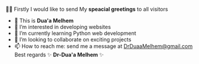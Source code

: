 👋👋 Firstly I would like to send My **speacial greetings** to all visitors 
- 👋 This is **Dua'a Melhem**
- 👀 I’m interested in developing websites
- 🌱 I’m currently learning Python web development
- 💞️ I’m looking to collaborate on exciting projects
- 📫 How to reach me: send me a message at DrDuaaMelhem@gmail.com
                   Best regards
            ✨ **Dr-Dua'a Melhem** ✨
<!---
doaamelhem96/doaamelhem96 is a ✨ special ✨ repository because its `README.md` (this file) appears on your GitHub profile.
You can click the Preview link to take a look at your changes.
--->
